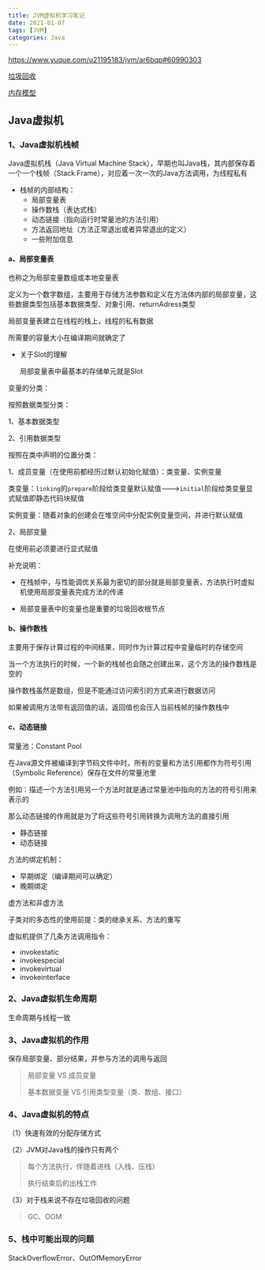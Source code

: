 ```yaml
---
title: JVM虚拟机学习笔记
date: 2021-01-07
tags: [JVM]
categories: Java
---
```


https://www.yuque.com/u21195183/jvm/ar6bqp#60990303

<a href="https://www.cnblogs.com/aspirant/p/8662690.html">垃圾回收</a>

<a href="https://www.cnblogs.com/aspirant/p/6841955.html">内存模型</a>

## Java虚拟机

### 1、Java虚拟机栈帧

Java虚拟机栈（Java Virtual Machine Stack），早期也叫Java栈，其内部保存着一个一个栈帧（Stack Frame），对应着一次一次的Java方法调用，为线程私有

- 栈帧的内部结构：
  - 局部变量表
  - 操作数栈（表达式栈）
  - 动态链接（指向运行时常量池的方法引用）
  - 方法返回地址（方法正常退出或者异常退出的定义）
  - 一些附加信息

#### a、局部变量表

也称之为局部变量数组或本地变量表

定义为一个数字数组，主要用于存储方法参数和定义在方法体内部的局部变量，这些数据类型包括基本数据类型、对象引用、returnAdress类型

局部变量表建立在线程的栈上，线程的私有数据

所需要的容量大小在编译期间就确定了

- 关于Slot的理解

  局部变量表中最基本的存储单元就是Slot



变量的分类：

按照数据类型分类：

1、基本数据类型

2、引用数据类型

按照在类中声明的位置分类：

1、成员变量（在使用前都经历过默认初始化赋值）：类变量、实例变量

类变量：`linking`的`prepare`阶段给类变量默认赋值--->`initial`阶段给类变量显式赋值即静态代码块赋值

实例变量：随着对象的创建会在堆空间中分配实例变量空间，并进行默认赋值

2、局部变量

在使用前必须要进行显式赋值



补充说明：

- 在栈帧中，与性能调优关系最为密切的部分就是局部变量表，方法执行时虚拟机使用局部变量表完成方法的传递

- 局部变量表中的变量也是重要的垃圾回收根节点



#### b、操作数栈

主要用于保存计算过程的中间结果，同时作为计算过程中变量临时的存储空间

当一个方法执行的时候，一个新的栈帧也会随之创建出来，这个方法的操作数栈是空的

操作数栈虽然是数组，但是不能通过访问索引的方式来进行数据访问

如果被调用方法带有返回值的话，返回值也会压入当前栈帧的操作数栈中 



#### c、动态链接

常量池：Constant Pool

在Java源文件被编译到字节码文件中时，所有的变量和方法引用都作为符号引用（Symbolic Reference）保存在文件的常量池里

例如：描述一个方法引用另一个方法时就是通过常量池中指向的方法的符号引用来表示的

那么动态链接的作用就是为了将这些符号引用转换为调用方法的直接引用

- 静态链接
- 动态链接

方法的绑定机制：

- 早期绑定（编译期间可以确定）
- 晚期绑定

虚方法和非虚方法

子类对的多态性的使用前提：类的继承关系、方法的重写



虚拟机提供了几条方法调用指令：

- invokestatic
- invokespecial
- invokevirtual
- invokeinterface





### 2、Java虚拟机生命周期

生命周期与线程一致



### 3、Java虚拟机的作用

保存局部变量、部分结果，并参与方法的调用与返回

> 局部变量 VS 成员变量
>
> 基本数据变量 VS 引用类型变量（类、数组、接口）



### 4、Java虚拟机的特点

（1）快速有效的分配存储方式

（2）JVM对Java栈的操作只有两个

> 每个方法执行，伴随着进栈（入栈、压栈）
>
> 执行结束后的出栈工作

（3）对于栈来说不存在垃圾回收的问题

>  GC、OOM



### 5、栈中可能出现的问题

StackOverflowError、OutOfMemoryError



